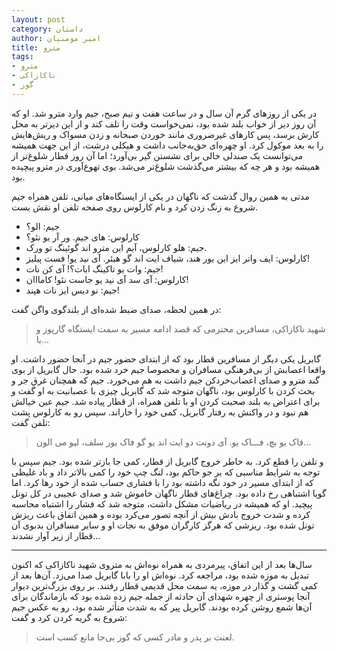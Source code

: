 ```yaml
---
layout: post
category: داستان
author: امیر مومنیان
title: مترو
tags:
- مترو
- ناکازاکی
- گوز
---
```


در یکی از روزهای گرم آن سال و در ساعت هفت و نیم صبح، جیم وارد مترو شد. او که آن روز دیر از خواب بلند شده بود، نمی‌خواست وقت را تلف کند و از این دیرتر به محل کارش برسد، پس کارهای غیرضروری مانند خوردن صبحانه و زدن مسواک و ریش‌هایش را به بعد موکول کرد. او چهره‌ای حق‌به‌جانب داشت و هیکلی درشت، از این جهت همیشه می‌‌توانست یک صندلی خالی برای نشستن گیر بی‌آورد؛ اما آن روز قطار شلوغ‌تر از همیشه بود و هر چه که بیشتر می‌گذشت شلوغ‌تر می‌شد. بوی تهوع‌آوری در مترو پیچیده بود.

مدتی به همین روال گذشت که ناگهان در یکی از ایستگاه‌های میانی، تلفن همراه جیم شروع به زنگ زدن کرد و نام کارلوس روی صفحه تلفن او نقش بست.

- جیم: الو؟
- کارلوس: های جیم. ور آر یو نئو؟
- جیم: هلو کارلوس، آیم این مترو اند گوئینگ تو ورک.
- کارلوس: ایف واتر ایز این یور هند، شیاف ایت اند گو هیئر. آی نید یو! فست پیلیز!
- جیم: وات یو تاکینگ ابات؟! آی کن نات!
- کارلوس: آی سد آی نید یو جاست نئو! کامااان!
- جیم: نو دیس ایز نات هپند!

در همین لحظه، صدای ضبط شده‌ای از بلندگوی واگن گفت:

> شهید ناکازاکی، مسافرین محترمی که قصد ادامه مسیر به سمت ایستگاه گارپوز و یا...

گابریل یکی دیگر از مسافرین قطار بود که از ابتدای حضور جیم در آنجا حضور داشت. او واقعا اعصابش از بی‌فرهنگی مسافران و مخصوصا جیم خرد شده بود. حال گابریل از بوی گند مترو و صدای اعصاب‌خردکن جیم داشت به هم می‌خورد. جیم که همچنان غرق جر و بحث کردن با کارلوس بود، ناگهان متوجه شد که گابریل چیزی با عصبانیت به او گفت و برای اعتراض به بلند صحبت کردن او با تلفن همراه، از قطار پیاده شد. جیم عین خیالش هم نبود و در واکنش به رفتار گابریل، کمی خود را خاراند. سپس رو به کارلوس پشت تلفن گفت:

> فاک یو بچ، فـــاک یو. آی دونت دو ایت اند یو گو فاک یور سلف، لیو می الون...

و تلفن را قطع کرد. به خاطر خروج گابریل از قطار، کمی جا بازتر شده بود. جیم سپس با توجه به شرایط مناسبی که بر جو حاکم بود، لنگ چپ خود را کمی بالاتر داد و باد غلیظی که از ابتدای مسیر در خود نگه داشته بود را با فشاری حساب شده از خود رها کرد. اما گویا اشتباهی رخ داده بود. چراغ‌های قطار ناگهان خاموش شد و صدای عجیبی در کل تونل پیچید. او که همیشه در ریاضیات مشکل داشت، متوجه شد که فشار را اشتباه محاسبه کرده و شدت خروج بادش بیش از آنچه تصور می‌کرد بوده و همین اتفاق باعث ریزش تونل شده بود. ریزشی که هرگز کارگران موفق به نجات او و سایر مسافران بدبوی آن قطار از زیر آوار نشدند...

***

سال‌ها بعد از این اتفاق، پیرمردی به همراه نوه‌اش به متروی شهید ناکازاکی که اکنون تبدیل به موزه شده بود، مراجعه کرد. نوه‌اش او را بابا گابریل صدا می‌زد. آن‌ها بعد از کمی گشت و گذار در موزه، یه سمت محل قدیمی قطار رفتند. بر روی بزرگ‌ترین دیوار آنجا پوستری از چهره شهدای آن حادثه از جمله جیم زده شده بود که بازماندگان برای آن‌ها شمع روشن کرده بودند. گابریل پیر که به شدت متأثر شده بود، رو به عکس جیم شروع به گریه کردن کرد و گفت: 

> لعنت بر پدر و مادر کسی که گوز بی‌جا مانع کسب است.